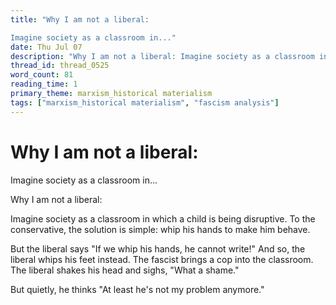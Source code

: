 ```yaml
---
title: "Why I am not a liberal:

Imagine society as a classroom in..."
date: Thu Jul 07
description: "Why I am not a liberal: Imagine society as a classroom in which a child is being disruptive."
thread_id: thread_0525
word_count: 81
reading_time: 1
primary_theme: marxism_historical materialism
tags: ["marxism_historical materialism", "fascism analysis"]
---
```


# Why I am not a liberal:

Imagine society as a classroom in...

Why I am not a liberal:

Imagine society as a classroom in which a child is being disruptive. To the conservative, the solution is simple: whip his hands to make him behave.

But the liberal says "If we whip his hands, he cannot write!" And so, the liberal whips his feet instead. The fascist brings a cop into the classroom. The liberal shakes his head and sighs, "What a shame."

But quietly, he thinks "At least he's not my problem anymore."